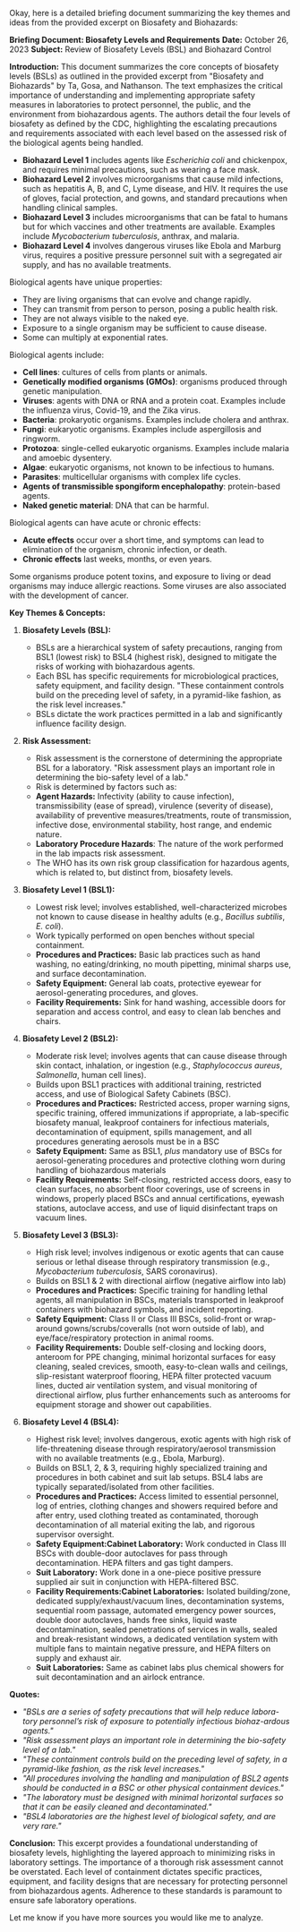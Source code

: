 Okay, here is a detailed briefing document summarizing the key themes and ideas from the provided excerpt on Biosafety and Biohazards:

**Briefing Document: Biosafety Levels and Requirements**
**Date:** October 26, 2023 **Subject:** Review of Biosafety Levels (BSL) and Biohazard Control

**Introduction:**
This document summarizes the core concepts of biosafety levels (BSLs) as outlined in the provided excerpt from "Biosafety and Biohazards" by Ta, Gosa, and Nathanson. The text emphasizes the critical importance of understanding and implementing appropriate safety measures in laboratories to protect personnel, the public, and the environment from biohazardous agents. The authors detail the four levels of biosafety as defined by the CDC, highlighting the escalating precautions and requirements associated with each level based on the assessed risk of the biological agents being handled.

- **Biohazard Level 1** includes agents like _Escherichia coli_ and chickenpox, and requires minimal precautions, such as wearing a face mask.
- **Biohazard Level 2** involves microorganisms that cause mild infections, such as hepatitis A, B, and C, Lyme disease, and HIV. It requires the use of gloves, facial protection, and gowns, and standard precautions when handling clinical samples.
- **Biohazard Level 3** includes microorganisms that can be fatal to humans but for which vaccines and other treatments are available. Examples include _Mycobacterium tuberculosis_, anthrax, and malaria.
- **Biohazard Level 4** involves dangerous viruses like Ebola and Marburg virus, requires a positive pressure personnel suit with a segregated air supply, and has no available treatments.

Biological agents have unique properties:
- They are living organisms that can evolve and change rapidly.
- They can transmit from person to person, posing a public health risk.
- They are not always visible to the naked eye.
- Exposure to a single organism may be sufficient to cause disease.
- Some can multiply at exponential rates.

Biological agents include:
- **Cell lines**: cultures of cells from plants or animals.
- **Genetically modified organisms (GMOs)**: organisms produced through genetic manipulation.
- **Viruses**: agents with DNA or RNA and a protein coat. Examples include the influenza virus, Covid-19, and the Zika virus.
- **Bacteria**: prokaryotic organisms. Examples include cholera and anthrax.
- **Fungi**: eukaryotic organisms. Examples include aspergillosis and ringworm.
- **Protozoa**: single-celled eukaryotic organisms. Examples include malaria and amoebic dysentery.
- **Algae**: eukaryotic organisms, not known to be infectious to humans.
- **Parasites**: multicellular organisms with complex life cycles.
- **Agents of transmissible spongiform encephalopathy**: protein-based agents.
- **Naked genetic material**: DNA that can be harmful.

Biological agents can have acute or chronic effects:
- **Acute effects** occur over a short time, and symptoms can lead to elimination of the organism, chronic infection, or death.
- **Chronic effects** last weeks, months, or even years.

Some organisms produce potent toxins, and exposure to living or dead organisms may induce allergic reactions. Some viruses are also associated with the development of cancer.

**Key Themes & Concepts:**
1. **Biosafety Levels (BSL):**
	- BSLs are a hierarchical system of safety precautions, ranging from BSL1 (lowest risk) to BSL4 (highest risk), designed to mitigate the risks of working with biohazardous agents.
	- Each BSL has specific requirements for microbiological practices, safety equipment, and facility design. "These containment controls build on the preceding level of safety, in a pyramid-like fashion, as the risk level increases."
	- BSLs dictate the work practices permitted in a lab and significantly influence facility design.
1. **Risk Assessment:**
	- Risk assessment is the cornerstone of determining the appropriate BSL for a laboratory. "Risk assessment plays an important role in determining the bio-safety level of a lab."
	- Risk is determined by factors such as:
	- **Agent Hazards:** Infectivity (ability to cause infection), transmissibility (ease of spread), virulence (severity of disease), availability of preventive measures/treatments, route of transmission, infective dose, environmental stability, host range, and endemic nature.
	- **Laboratory Procedure Hazards**: The nature of the work performed in the lab impacts risk assessment.
	- The WHO has its own risk group classification for hazardous agents, which is related to, but distinct from, biosafety levels.

2. **Biosafety Level 1 (BSL1):**
	- Lowest risk level; involves established, well-characterized microbes not known to cause disease in healthy adults (e.g., _Bacillus subtilis_, _E. coli_).
	- Work typically performed on open benches without special containment.
	- **Procedures and Practices:** Basic lab practices such as hand washing, no eating/drinking, no mouth pipetting, minimal sharps use, and surface decontamination.
	- **Safety Equipment:** General lab coats, protective eyewear for aerosol-generating procedures, and gloves.
	- **Facility Requirements:** Sink for hand washing, accessible doors for separation and access control, and easy to clean lab benches and chairs.

3. **Biosafety Level 2 (BSL2):**
	- Moderate risk level; involves agents that can cause disease through skin contact, inhalation, or ingestion (e.g., _Staphylococcus aureus_, _Salmonella_, human cell lines).
	- Builds upon BSL1 practices with additional training, restricted access, and use of Biological Safety Cabinets (BSC).
	- **Procedures and Practices:** Restricted access, proper warning signs, specific training, offered immunizations if appropriate, a lab-specific biosafety manual, leakproof containers for infectious materials, decontamination of equipment, spills management, and all procedures generating aerosols must be in a BSC
	- **Safety Equipment:** Same as BSL1, _plus_ mandatory use of BSCs for aerosol-generating procedures and protective clothing worn during handling of biohazardous materials
	- **Facility Requirements:** Self-closing, restricted access doors, easy to clean surfaces, no absorbent floor coverings, use of screens in windows, properly placed BSCs and annual certifications, eyewash stations, autoclave access, and use of liquid disinfectant traps on vacuum lines.

4. **Biosafety Level 3 (BSL3):**
	- High risk level; involves indigenous or exotic agents that can cause serious or lethal disease through respiratory transmission (e.g., _Mycobacterium tuberculosis_, SARS coronavirus).
	- Builds on BSL1 & 2 with directional airflow (negative airflow into lab)
	- **Procedures and Practices:** Specific training for handling lethal agents, all manipulation in BSCs, materials transported in leakproof containers with biohazard symbols, and incident reporting.
	- **Safety Equipment:** Class II or Class III BSCs, solid-front or wrap-around gowns/scrubs/coveralls (not worn outside of lab), and eye/face/respiratory protection in animal rooms.
	- **Facility Requirements:** Double self-closing and locking doors, anteroom for PPE changing, minimal horizontal surfaces for easy cleaning, sealed crevices, smooth, easy-to-clean walls and ceilings, slip-resistant waterproof flooring, HEPA filter protected vacuum lines, ducted air ventilation system, and visual monitoring of directional airflow, plus further enhancements such as anterooms for equipment storage and shower out capabilities.

5. **Biosafety Level 4 (BSL4):**
	- Highest risk level; involves dangerous, exotic agents with high risk of life-threatening disease through respiratory/aerosol transmission with no available treatments (e.g., Ebola, Marburg).
	- Builds on BSL1, 2, & 3, requiring highly specialized training and procedures in both cabinet and suit lab setups. BSL4 labs are typically separated/isolated from other facilities.
	- **Procedures and Practices:** Access limited to essential personnel, log of entries, clothing changes and showers required before and after entry, used clothing treated as contaminated, thorough decontamination of all material exiting the lab, and rigorous supervisor oversight.
	- **Safety Equipment:Cabinet Laboratory:** Work conducted in Class III BSCs with double-door autoclaves for pass through decontamination. HEPA filters and gas tight dampers.
	- **Suit Laboratory:** Work done in a one-piece positive pressure supplied air suit in conjunction with HEPA-filtered BSC.
	- **Facility Requirements:Cabinet Laboratories:** Isolated building/zone, dedicated supply/exhaust/vacuum lines, decontamination systems, sequential room passage, automated emergency power sources, double door autoclaves, hands free sinks, liquid waste decontamination, sealed penetrations of services in walls, sealed and break-resistant windows, a dedicated ventilation system with multiple fans to maintain negative pressure, and HEPA filters on supply and exhaust air.
	- **Suit Laboratories:** Same as cabinet labs plus chemical showers for suit decontamination and an airlock entrance.

**Quotes:**
- _"BSLs are a series of safety precautions that will help reduce labora-tory personnel’s risk of exposure to potentially infectious biohaz-ardous agents."_
- _"Risk assessment plays an important role in determining the bio-safety level of a lab."_
- _"These containment controls build on the preceding level of safety, in a pyramid-like fashion, as the risk level increases."_
- _"All procedures involving the handling and manipulation of BSL2 agents should be conducted in a BSC or other physical containment devices."_
- _"The laboratory must be designed with minimal horizontal surfaces so that it can be easily cleaned and decontaminated."_
- _"BSL4 laboratories are the highest level of biological safety, and are very rare."_

**Conclusion:**
This excerpt provides a foundational understanding of biosafety levels, highlighting the layered approach to minimizing risks in laboratory settings. The importance of a thorough risk assessment cannot be overstated. Each level of containment dictates specific practices, equipment, and facility designs that are necessary for protecting personnel from biohazardous agents. Adherence to these standards is paramount to ensure safe laboratory operations.

Let me know if you have more sources you would like me to analyze.
